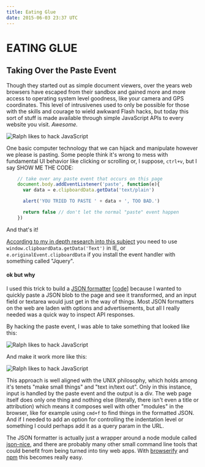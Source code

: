 ```yaml
---
title: Eating Glue
date: 2015-06-03 23:37 UTC
---
```


# EATING GLUE
## Taking Over the Paste Event

Though they started out as simple document viewers, over the years web browsers have escaped from their sandbox and gained more and more access to operating system level goodness, like your camera and GPS coordinates. This level of intrusivenes used to only be possible for those with the skills and courage to wield awkward Flash hacks, but today this sort of stuff is made available through simple JavaScript APIs to every website you visit. _Awesome._

![Ralph likes to hack JavaScript](paste.jpg)

One basic computer technology that we can hijack and manipulate however we please is pasting. Some people think it's wrong to mess with fundamental UI behavior like clicking or scrolling or, I suppose, `ctrl+v`, but I say SHOW ME THE CODE:

```javascript
    // take over any paste event that occurs on this page
    document.body.addEventListener('paste', function(e){
      var data = e.clipboardData.getData('text/plain')

      alert('YOU TRIED TO PASTE ' + data + ', TOO BAD.')

      return false // don't let the normal "paste" event happen
    })
```

And that's it!

[According to my in depth research into this subject](http://stackoverflow.com/questions/6035071/intercept-paste-event-in-javascript) you need to use `window.clipboardData.getData('Text')` in IE, or `e.originalEvent.clipboardData` if you install the event handler with something called "Jquery".


#### ok but why

I used this trick to build a [JSON formatter](http://coleww.github.io/json-formatter/) [[code](https://github.com/coleww/json-formatter)] because I wanted to quickly paste a JSON blob to the page and see it transformed, and an input field or textarea would just get in the way of things. Most JSON formatters on the web are laden with options and advertisements, but all I really needed was a quick way to inspect API responses.

By hacking the paste event, I was able to take something that looked like this:

![Ralph likes to hack JavaScript](json-og.png)

And make it work more like this:

![Ralph likes to hack JavaScript](json-example.gif)

This approach is well aligned with the UNIX philosophy, which holds among it's tenets "make small things" and "text in/text out". Only in this instance, input is handled by the paste event and the output is a div. The web page itself does only one thing and nothing else (literally, there isn't even a title or attribution) which means it composes well with other "modules" in the browser, like for example using `cmd+f` to find things in the formatted JSON. And if I needed to add an option for controlling the indentation level or something I could perhaps add it as a query param in the URL.

The JSON formatter is actually just a wrapper around a node module called [json-nice](https://github.com/JerrySievert/json), and there are probably many other small command line tools that could benefit from being turned into tiny web apps. With [browserify](https://github.com/substack/browserify-handbook) and [npm](http://maxogden.com/node-packaged-modules.html) this becomes really easy.
